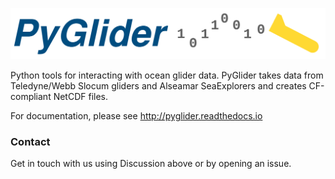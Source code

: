 ![](docs/_static/PyGliderHorizontal.svg)

Python tools for interacting with ocean glider data. PyGlider takes data from
Teledyne/Webb Slocum gliders and Alseamar SeaExplorers and creates CF-compliant
NetCDF files.

For documentation, please see <http://pyglider.readthedocs.io>

### Contact

Get in touch with us using Discussion above or by opening an issue.
